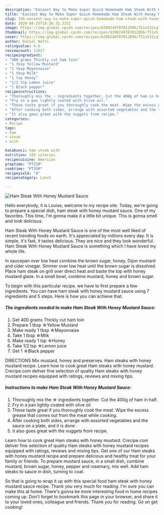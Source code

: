 ```yaml
---
description: "Easiest Way to Make Super Quick Homemade Ham Steak With Honey Mustard Sauce"
title: "Easiest Way to Make Super Quick Homemade Ham Steak With Honey Mustard Sauce"
slug: 326-easiest-way-to-make-super-quick-homemade-ham-steak-with-honey-mustard-sauce
date: 2020-08-25T19:36:35.315Z
image: https://img-global.cpcdn.com/recipes/6390249707012096/751x532cq70/ham-steak-with-honey-mustard-sauce-recipe-main-photo.jpg
thumbnail: https://img-global.cpcdn.com/recipes/6390249707012096/751x532cq70/ham-steak-with-honey-mustard-sauce-recipe-main-photo.jpg
cover: https://img-global.cpcdn.com/recipes/6390249707012096/751x532cq70/ham-steak-with-honey-mustard-sauce-recipe-main-photo.jpg
author: Daniel Watts
ratingvalue: 4.6
reviewcount: 11027
recipeingredient:
- "400 grams Thickly cut ham loin"
- "1 tbsp Yellow Mustard"
- "1 tbsp Mayonnaise"
- "1 tbsp Milk"
- "1 tsp Honey"
- "1/2 tsp Lemon juice"
- "1 Black pepper"
recipeinstructions:
- "Thoroughly mix the ☆ ingredients together. Cut the 400g of ham in half."
- "Fry in a pan lightly coated with olive oil."
- "These taste great if you thoroughly cook the meat. Wipe the excess grease that comes out from the meat while cooking."
- "After cooking both sides, arrange with assorted vegetables and the sauce on a plate, and it is done ."
- "It also goes great with the nuggets from recipe."
categories:
- Recipe
tags:
- ham
- steak
- with

katakunci: ham steak with 
nutrition: 193 calories
recipecuisine: American
preptime: "PT21M"
cooktime: "PT35M"
recipeyield: "4"
recipecategory: Lunch

---
```



![Ham Steak With Honey Mustard Sauce](https://img-global.cpcdn.com/recipes/6390249707012096/751x532cq70/ham-steak-with-honey-mustard-sauce-recipe-main-photo.jpg)

Hello everybody, it is Louise, welcome to my recipe site. Today, we're going to prepare a special dish, ham steak with honey mustard sauce. One of my favorites. This time, I'm gonna make it a little bit unique. This is gonna smell and look delicious.

Ham Steak With Honey Mustard Sauce is one of the most well liked of recent trending foods on earth. It's appreciated by millions every day. It is simple, it's fast, it tastes delicious. They are nice and they look wonderful. Ham Steak With Honey Mustard Sauce is something which I have loved my whole life.

In saucepan over low heat combine the brown sugar, honey, Dijon mustard and cider vinegar. Simmer over low heat until the brown sugar is dissolved. Place ham steak on grill over direct heat and baste the top with honey mustard glaze. In a small bowl, combine mustard, honey and brown sugar.


To begin with this particular recipe, we have to first prepare a few ingredients. You can have ham steak with honey mustard sauce using 7 ingredients and 5 steps. Here is how you can achieve that.

<!--inarticleads1-->

##### The ingredients needed to make Ham Steak With Honey Mustard Sauce:

1. Get 400 grams Thickly cut ham loin
1. Prepare 1 tbsp ☆Yellow Mustard
1. Make ready 1 tbsp ☆Mayonnaise
1. Take 1 tbsp ☆Milk
1. Make ready 1 tsp ☆Honey
1. Take 1/2 tsp ☆Lemon juice
1. Get 1 ☆Black pepper


DIRECTIONS Mix mustard, honey and preserves. Ham steaks with honey mustard recipe. Learn how to cook great Ham steaks with honey mustard. Crecipe.com deliver fine selection of quality Ham steaks with honey mustard recipes equipped with ratings, reviews and mixing tips. 

<!--inarticleads2-->

##### Instructions to make Ham Steak With Honey Mustard Sauce:

1. Thoroughly mix the ☆ ingredients together. Cut the 400g of ham in half.
1. Fry in a pan lightly coated with olive oil.
1. These taste great if you thoroughly cook the meat. Wipe the excess grease that comes out from the meat while cooking.
1. After cooking both sides, arrange with assorted vegetables and the sauce on a plate, and it is done .
1. It also goes great with the nuggets from recipe.


Learn how to cook great Ham steaks with honey mustard. Crecipe.com deliver fine selection of quality Ham steaks with honey mustard recipes equipped with ratings, reviews and mixing tips. Get one of our Ham steaks with honey mustard recipe and prepare delicious and healthy treat for your family or friends. To prepare mustard sauce, in a small dish, combine mustard, brown sugar, honey, pepper and rosemary, mix well. Add ham steaks to sauce in dish, turning to coat. 

So that is going to wrap it up with this special food ham steak with honey mustard sauce recipe. Thank you very much for reading. I'm sure you can make this at home. There's gonna be more interesting food in home recipes coming up. Don't forget to bookmark this page in your browser, and share it to your loved ones, colleague and friends. Thank you for reading. Go on get cooking!
